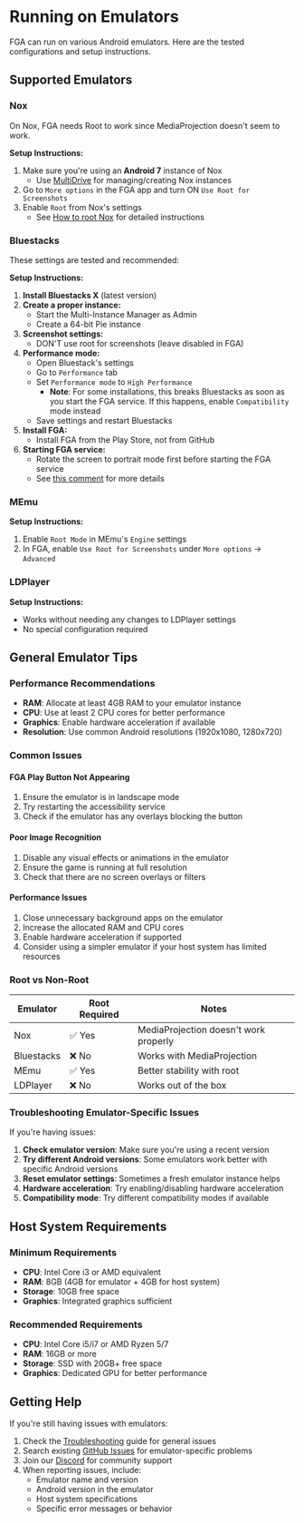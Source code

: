 # Running on Emulators

FGA can run on various Android emulators. Here are the tested configurations and setup instructions.

## Supported Emulators

### Nox

On Nox, FGA needs Root to work since MediaProjection doesn't seem to work.

**Setup Instructions:**

1. Make sure you're using an **Android 7** instance of Nox
   - Use [MultiDrive](https://www.bignox.com/blog/how-to-run-multiple-android-instances-with-nox-app-player/) for managing/creating Nox instances
2. Go to `More options` in the FGA app and turn ON `Use Root for Screenshots`
3. Enable `Root` from Nox's settings
   - See [How to root Nox](https://www.bignox.com/blog/how-to-root-nox-app-player/) for detailed instructions

### Bluestacks

These settings are tested and recommended:

**Setup Instructions:**

1. **Install Bluestacks X** (latest version)
2. **Create a proper instance:**
   - Start the Multi-Instance Manager as Admin
   - Create a 64-bit Pie instance
3. **Screenshot settings:**
   - DON'T use root for screenshots (leave disabled in FGA)
4. **Performance mode:**
   - Open Bluestack's settings
   - Go to `Performance` tab
   - Set `Performance mode` to `High Performance`
     - **Note**: For some installations, this breaks Bluestacks as soon as you start the FGA service. If this happens, enable `Compatibility` mode instead
   - Save settings and restart Bluestacks
5. **Install FGA:**
   - Install FGA from the Play Store, not from GitHub
6. **Starting FGA service:**
   - Rotate the screen to portrait mode first before starting the FGA service
   - See [this comment](https://github.com/Fate-Grand-Automata/FGA/issues/967#issuecomment-974652785) for more details

### MEmu

**Setup Instructions:**

1. Enable `Root Mode` in MEmu's `Engine` settings
2. In FGA, enable `Use Root for Screenshots` under `More options` → `Advanced`

### LDPlayer

**Setup Instructions:**

- Works without needing any changes to LDPlayer settings
- No special configuration required

## General Emulator Tips

### Performance Recommendations

- **RAM**: Allocate at least 4GB RAM to your emulator instance
- **CPU**: Use at least 2 CPU cores for better performance
- **Graphics**: Enable hardware acceleration if available
- **Resolution**: Use common Android resolutions (1920x1080, 1280x720)

### Common Issues

#### FGA Play Button Not Appearing

1. Ensure the emulator is in landscape mode
2. Try restarting the accessibility service
3. Check if the emulator has any overlays blocking the button

#### Poor Image Recognition

1. Disable any visual effects or animations in the emulator
2. Ensure the game is running at full resolution
3. Check that there are no screen overlays or filters

#### Performance Issues

1. Close unnecessary background apps on the emulator
2. Increase the allocated RAM and CPU cores
3. Enable hardware acceleration if supported
4. Consider using a simpler emulator if your host system has limited resources

### Root vs Non-Root

| Emulator | Root Required | Notes |
|----------|---------------|-------|
| Nox | ✅ Yes | MediaProjection doesn't work properly |
| Bluestacks | ❌ No | Works with MediaProjection |
| MEmu | ✅ Yes | Better stability with root |
| LDPlayer | ❌ No | Works out of the box |

### Troubleshooting Emulator-Specific Issues

If you're having issues:

1. **Check emulator version**: Make sure you're using a recent version
2. **Try different Android versions**: Some emulators work better with specific Android versions
3. **Reset emulator settings**: Sometimes a fresh emulator instance helps
4. **Hardware acceleration**: Try enabling/disabling hardware acceleration
5. **Compatibility mode**: Try different compatibility modes if available

## Host System Requirements

### Minimum Requirements
- **CPU**: Intel Core i3 or AMD equivalent
- **RAM**: 8GB (4GB for emulator + 4GB for host system)
- **Storage**: 10GB free space
- **Graphics**: Integrated graphics sufficient

### Recommended Requirements
- **CPU**: Intel Core i5/i7 or AMD Ryzen 5/7
- **RAM**: 16GB or more
- **Storage**: SSD with 20GB+ free space
- **Graphics**: Dedicated GPU for better performance

## Getting Help

If you're still having issues with emulators:

1. Check the [Troubleshooting](troubleshooting.md) guide for general issues
2. Search existing [GitHub Issues](https://github.com/Fate-Grand-Automata/FGA/issues) for emulator-specific problems
3. Join our [Discord](https://discord.gg/fate-grand-automata) for community support
4. When reporting issues, include:
   - Emulator name and version
   - Android version in the emulator
   - Host system specifications
   - Specific error messages or behavior